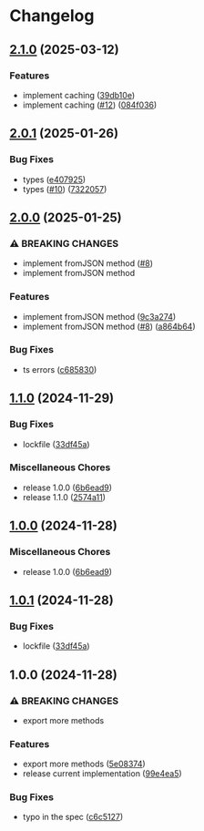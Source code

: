 # Changelog

## [2.1.0](https://github.com/Gozala/merkle-reference/compare/v2.0.1...v2.1.0) (2025-03-12)


### Features

* implement caching ([39db10e](https://github.com/Gozala/merkle-reference/commit/39db10e156ce7c2e5210b99247a5cf12e43185eb))
* implement caching ([#12](https://github.com/Gozala/merkle-reference/issues/12)) ([084f036](https://github.com/Gozala/merkle-reference/commit/084f036a2fbb660e524e73caf753249916acc63c))

## [2.0.1](https://github.com/Gozala/merkle-reference/compare/v2.0.0...v2.0.1) (2025-01-26)


### Bug Fixes

* types ([e407925](https://github.com/Gozala/merkle-reference/commit/e407925c33183a7132297d112a95d55235985371))
* types ([#10](https://github.com/Gozala/merkle-reference/issues/10)) ([7322057](https://github.com/Gozala/merkle-reference/commit/73220579f5e70bf6e4f946eec27b1eb6b6c8a003))

## [2.0.0](https://github.com/Gozala/merkle-reference/compare/v1.1.0...v2.0.0) (2025-01-25)


### ⚠ BREAKING CHANGES

* implement fromJSON method ([#8](https://github.com/Gozala/merkle-reference/issues/8))
* implement fromJSON method

### Features

* implement fromJSON method ([9c3a274](https://github.com/Gozala/merkle-reference/commit/9c3a274eca5c2da5e2417fdb9871903736faa64b))
* implement fromJSON method ([#8](https://github.com/Gozala/merkle-reference/issues/8)) ([a864b64](https://github.com/Gozala/merkle-reference/commit/a864b64ebd2eb8faedbbf9d1e0f7e1c4ad278c99))


### Bug Fixes

* ts errors ([c685830](https://github.com/Gozala/merkle-reference/commit/c68583051bf54ed17f14365207479f7c521c1fdb))

## [1.1.0](https://github.com/Gozala/merkle-reference/compare/v1.0.0...v1.1.0) (2024-11-29)


### Bug Fixes

* lockfile ([33df45a](https://github.com/Gozala/merkle-reference/commit/33df45a962be403801569283ef2a4c07033f69c9))


### Miscellaneous Chores

* release 1.0.0 ([6b6ead9](https://github.com/Gozala/merkle-reference/commit/6b6ead95f4fe9fd0c9fcbfe9a462198b87deab51))
* release 1.1.0 ([2574a11](https://github.com/Gozala/merkle-reference/commit/2574a1157a4ec3a41bfbc68d80c545a2689eec61))

## [1.0.0](https://github.com/Gozala/merkle-reference/compare/v1.0.1...v1.0.0) (2024-11-28)


### Miscellaneous Chores

* release 1.0.0 ([6b6ead9](https://github.com/Gozala/merkle-reference/commit/6b6ead95f4fe9fd0c9fcbfe9a462198b87deab51))

## [1.0.1](https://github.com/Gozala/merkle-reference/compare/v1.0.0...v1.0.1) (2024-11-28)


### Bug Fixes

* lockfile ([33df45a](https://github.com/Gozala/merkle-reference/commit/33df45a962be403801569283ef2a4c07033f69c9))

## 1.0.0 (2024-11-28)


### ⚠ BREAKING CHANGES

* export more methods

### Features

* export more methods ([5e08374](https://github.com/Gozala/merkle-reference/commit/5e083744b87004d0e69daeda79611d25b176a500))
* release current implementation ([99e4ea5](https://github.com/Gozala/merkle-reference/commit/99e4ea5364fba2d7b29d8bf572946c5cfd2eaef5))


### Bug Fixes

* typo in the spec ([c6c5127](https://github.com/Gozala/merkle-reference/commit/c6c5127a4841c0cdb06b98977f1484c4b06b2675))
